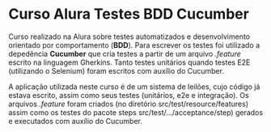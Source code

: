 # Curso Alura Testes BDD Cucumber

Curso realizado na Alura sobre testes automatizados e desenvolvimento orientado por comportamento (**BDD**). Para escrever os testes foi utilizado a depedência **Cucumber** que cria testes a partir de um arquivo *.feature* escrito na linguagem Gherkins. Tanto testes unitários quando testes E2E (utilizando o Selenium) foram escritos com auxílio do Cucumber.

A aplicação utilizada neste curso é de um sistema de leilões, cujo código já estava escrito, assim como seus testes (unitários, e2e e integração). Os arquivos *.feature* foram criados (no diretório src/test/resource/features) assim como os testes do pacote steps src/test/.../acceptance/step) gerados e executados com auxílio do Cucumber.
